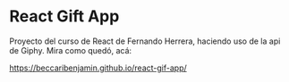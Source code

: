 # React Gift App

Proyecto del curso de React de Fernando Herrera, haciendo uso de la api de Giphy. 
Mira como quedó, acá:

https://beccaribenjamin.github.io/react-gif-app/
